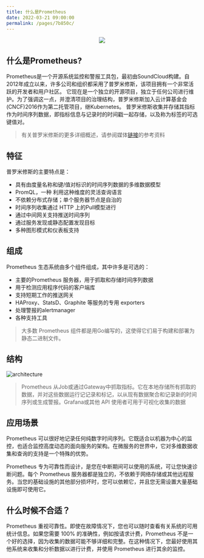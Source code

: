 ```yaml
---
title: 什么是Prometheus
date: 2022-03-21 09:00:00
permalink: /pages/7b850c/
---
```


<p align="center"><img src="/img/prometheus.jpg" width="auto" style="cursor: zoom-in;"></p>

## 什么是Prometheus? 
Prometheus是一个开源系统监控和警报工具包，最初由SoundCloud构建。自2012年成立以来，许多公司和组织都采用了普罗米修斯，该项目拥有一个非常活跃的开发者和用户社区。
它现在是一个独立的开源项目，独立于任何公司进行维护。为了强调这一点，并澄清项目的治理结构，普罗米修斯加入云计算基金会(CNCF)2016作为第二托管项目，继Kubernetes。
普罗米修斯收集并存储其指标作为时间序列数据，即指标信息与记录时的时间戳一起存储，以及称为标签的可选键值对。

<!-- more -->


> 有关普罗米修斯的更多详细概述，请参阅媒体[链接](https://prometheus.io/docs/introduction/media/)的参考资料


## 特征

普罗米修斯的主要特点是：

- 具有由度量名称和键/值对标识的时间序列数据的多维数据模型
- PromQL，一种 利用这种维度的灵活查询语言
- 不依赖分布式存储；单个服务器节点是自治的
- 时间序列收集通过 HTTP 上的Pull模型进行
- 通过中间网关支持推送时间序列
- 通过服务发现或静态配置发现目标
- 多种图形模式和仪表板支持

## 组成
Prometheus 生态系统由多个组件组成，其中许多是可选的：

- 主要的Prometheus 服务器，用于抓取和存储时间序列数据
- 用于检测应用程序代码的客户端库
- 支持短期工作的推送网关
- HAProxy、StatsD、Graphite 等服务的专用 exporters
- 处理警报的alertmanager
- 各种支持工具
> 大多数 Prometheus 组件都是用Go编写的，这使得它们易于构建和部署为静态二进制文件。


## 结构
![architecture](/img/architecture.png)

> Prometheus 从Job或通过Gateway中抓取指标。它在本地存储所有抓取的数据，并对这些数据运行记记录和标记，以从现有数据聚合和记录新的时间序列或生成警报。Grafana或其他 API 使用者可用于可视化收集的数据


## 应用场景
Prometheus 可以很好地记录任何纯数字时间序列。它既适合以机器为中心的监控，也适合监控高度动态的面向服务的架构。在微服务的世界中，它对多维数据收集和查询的支持是一个特殊的优势。

Prometheus 专为可靠性而设计，是您在中断期间可以使用的系统，可让您快速诊断问题。每个 Prometheus 服务器都是独立的，不依赖于网络存储或其他远程服务。当您的基础设施的其他部分损坏时，您可以依赖它，并且您无需设置大量基础设施即可使用它。

## 什么时候不合适？
Prometheus 重视可靠性。即使在故障情况下，您也可以随时查看有关系统的可用统计信息。如果您需要 100% 的准确性，例如按请求计费，Prometheus 不是一个好的选择，因为收集的数据可能不够详细和完整。在这种情况下，您最好使用其他系统来收集和分析数据以进行计费，并使用 Prometheus 进行其余的监控。